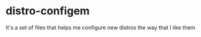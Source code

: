 distro-configem
=============
It's a set of files that helps me configure new distros the way that I like them
